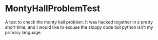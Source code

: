 MontyHallProblemTest
====================

A test to check the monty hall problem. It was hacked together in a pretty short time, and I would like to excuse the sloppy code but python isn't my primary language.

